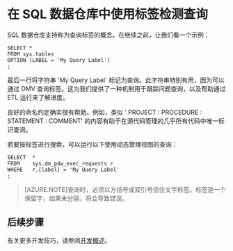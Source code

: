 <properties
   pageTitle="在 SQL 数据仓库中使用标签检测查询 | Windows Azure"
   description="有关在开发解决方案时于 Azure SQL 数据仓库中使用标签检测查询的技巧。"
   services="sql-data-warehouse"
   documentationCenter="NA"
   authors="jrowlandjones"
   manager="barbkess"
   editor=""/>

<tags
   ms.service="sql-data-warehouse"
   ms.date="09/22/2015"
   wacn.date="01/20/2016"/>

# 在 SQL 数据仓库中使用标签检测查询
SQL 数据仓库支持称为查询标签的概念。在继续之前，让我们看一个示例：


	
	SELECT *
	FROM sys.tables
	OPTION (LABEL = 'My Query Label')
	;

最后一行将字符串 'My Query Label' 标记为查询。此字符串特别有用，因为可以通过 DMV 查询标签。这为我们提供了一种机制用于跟踪问题查询，以及帮助通过 ETL 运行来了解进度。

良好的命名约定确实很有帮助。例如，类似 ' PROJECT : PROCEDURE : STATEMENT : COMMENT' 的内容有助于在源代码管理的几乎所有代码中唯一标识查询。

若要按标签进行搜索，可以运行以下使用动态管理视图的查询：


	
	SELECT  *
	FROM    sys.dm_pdw_exec_requests r
	WHERE   r.[label] = 'My Query Label'
	;

> [AZURE.NOTE]查询时，必须以方括号或双引号括住文字标签。标签是一个保留字，如果未分隔，将会导致错误。


## 后续步骤
有关更多开发技巧，请参阅[开发概述][]。

<!--Image references-->

<!--Article references-->
[开发概述]: /documentation/articles/sql-data-warehouse-overview-develop

<!--MSDN references-->

<!--Other Web references-->

<!---HONumber=Mooncake_1207_2015-->
